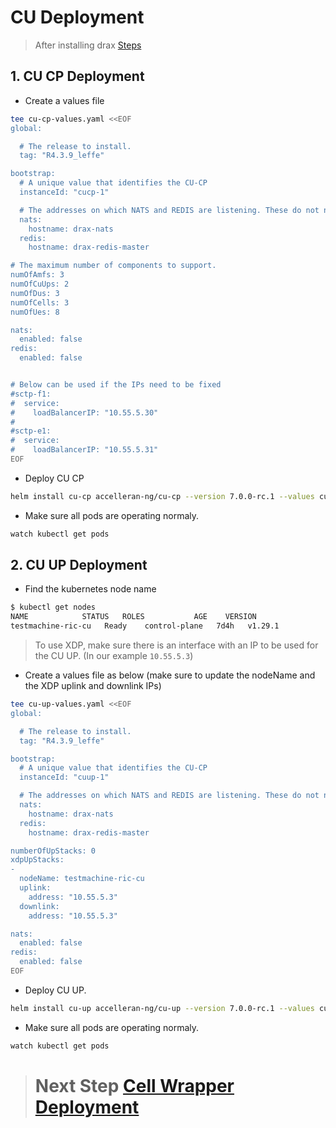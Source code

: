 # **CU Deployment**

> After installing drax [Steps](/drax-docs/drax_ng-install)

## 1. CU CP Deployment

- Create a values file
```bash
tee cu-cp-values.yaml <<EOF
global:

  # The release to install.
  tag: "R4.3.9_leffe"

bootstrap:
  # A unique value that identifies the CU-CP
  instanceId: "cucp-1"

  # The addresses on which NATS and REDIS are listening. These do not need to be changed.
  nats:
    hostname: drax-nats
  redis:
    hostname: drax-redis-master

# The maximum number of components to support.
numOfAmfs: 3
numOfCuUps: 2
numOfDus: 3
numOfCells: 3
numOfUes: 8

nats:
  enabled: false
redis:
  enabled: false


# Below can be used if the IPs need to be fixed
#sctp-f1:
#  service:
#    loadBalancerIP: "10.55.5.30"
#
#sctp-e1:
#  service:
#    loadBalancerIP: "10.55.5.31"
EOF
```


- Deploy CU CP
```bash
helm install cu-cp accelleran-ng/cu-cp --version 7.0.0-rc.1 --values cu-cp-values.yaml --debug
```
- Make sure all pods are operating normaly.
```bash
watch kubectl get pods
```

## 2. CU UP Deployment

- Find the kubernetes node name
```bash
$ kubectl get nodes
NAME            STATUS   ROLES           AGE    VERSION
testmachine-ric-cu   Ready    control-plane   7d4h   v1.29.1
```

> To use XDP, make sure there is an interface with an IP to be used for the CU UP. (In our example `10.55.5.3`)

- Create a values file as below (make sure to update the nodeName and the XDP uplink and downlink IPs)
```bash
tee cu-up-values.yaml <<EOF
global:

  # The release to install.
  tag: "R4.3.9_leffe"

bootstrap:
  # A unique value that identifies the CU-CP
  instanceId: "cuup-1"

  # The addresses on which NATS and REDIS are listening. These do not need to be changed.
  nats:
    hostname: drax-nats
  redis:
    hostname: drax-redis-master

numberOfUpStacks: 0
xdpUpStacks:
-
  nodeName: testmachine-ric-cu
  uplink:
    address: "10.55.5.3"
  downlink:
    address: "10.55.5.3"

nats:
  enabled: false
redis:
  enabled: false
EOF
```


- Deploy CU UP.
```bash
helm install cu-up accelleran-ng/cu-up --version 7.0.0-rc.1 --values cu-up-values.yaml --debug
```
- Make sure all pods are operating normaly.
```bash
watch kubectl get pods
```

> # Next Step [Cell Wrapper Deployment](/drax-docs/cw_ng-install/)